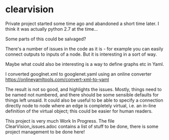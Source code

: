 # clearvision

Private project started some time ago and abandoned a short time later. I think it was actually python 2.7 at the time...

Some parts of this could be salvaged?

There's a number of issues in the code as it is - for example you can easily connect outputs to inputs of a node. But it is interesting in a sort of way.

Maybe what could also be interesting is a way to define graphs etc in Yaml.

I converted googlnet.xml to googlenet.yaml using an online converter https://onlineyamltools.com/convert-xml-to-yaml

The result is not so good, and highlights the issues. Mostly, things need to be named not numbered, and there should be some sensible defaults for things left unsaid.
It could also be useful to be able to specify a connection directly node to node where an edge is completely virtual, i.e. an in-line definition of the virtual object; this could be easier for human readers.

This project is very much Work In Progress. The file ClearVision_issues.adoc contains a list of stuff to be done, there is some project management to be done here!
